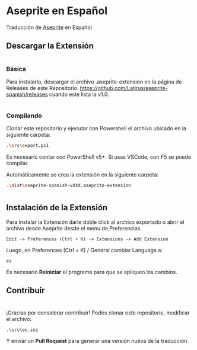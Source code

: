 # Aseprite en Español

Traducción de [Aseprite](https://github.com/aseprite/aseprite) en Español

## Descargar la Extensión

#

### Básica 
Para instalarlo, descargar el archivo .aseprite-extension en la página de Releases de este Repositorio. https://github.com/Latirus/aseprite-spanish/releases cuando este lista la v1.0. 

#

### Compilando
Clonar este repositorio y ejecutar con Powershell el archivo ubicado en la siguiente carpeta:

```bash
.\src\export.ps1
```

Es necesario contar con PowerShell v5+. Si usas VSCode, con F5 se puede compilar.

Automáticamente se crea la extensión en la siguiente carpeta:

```bash
.\dist\aseprite-spanish-vXXX.aseprite-extension
```

#

## Instalación de la Extensión

Para instalar la Extensión darle doble click al archivo exportado o abrir el archivo desde Aseprite desde el menu de Preferencias.

```
Edit -> Preferences (Ctrl + K) -> Extensions -> Add Extension 
```

Luego, en Preferences (Ctrl + K) / General cambiar Language a:

```
es
```

Es necesario **Reiniciar** el programa para que se apliquen los cambios.

## Contribuir

#

¡Gracias por considerar contribuir! Podés clonar este repositorio, modificar el archivo:

```
.\src\es.ini
```

Y enviar un **Pull Request** para generar una versión nueva de la traducción.